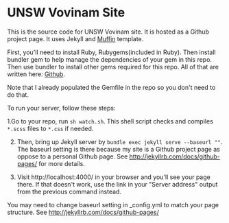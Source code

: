 UNSW Vovinam Site
=================
This is the source code for UNSW Vovinam site. It is hosted as a Github project page. It uses Jekyll and [Muffin](http://richbray.me/muffin/) template. 

First, you'll need to install Ruby, Rubygems(included in Ruby). Then install
bundler gem to help manage the dependencies of your gem in this repo. Then use
bundler to install other gems required for this repo. All of that are written
here:
[Github](https://help.github.com/articles/using-jekyll-with-pages/#installing-jekyll).

Note that I already populated the Gemfile in the repo so you don't need to do
that.

To run your server, follow these steps:

1.Go to your repo, run `sh watch.sh`. This shell script checks and compiles `*.scss` files to `*.css` if needed.

2. Then, bring up Jekyll server by `bundle exec jekyll serve --baseurl ""`.
   The baseurl setting is there because my site is a Github project page as
   oppose to a personal Github page.
   See http://jekyllrb.com/docs/github-pages/ for more details.

3. Visit http://localhost:4000/ in your browser and you'll see your page there.
   If that doesn't work, use the link in your "Server address" output from the previous command instead.

You may need to change baseurl setting in \_config.yml to match your page structure. See http://jekyllrb.com/docs/github-pages/
